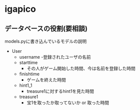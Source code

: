 # igapico

## データベースの役割(要相談)
models.pyに書き込んでいるモデルの説明
- User
  - username
    -登録されたユーザの名前
  - starttime
    - その人がゲーム開始した時間、今は名前を登録した時間
  - finishtime
    - ゲームを終えた時間
  - hint1_1
    - treasure1に対するhint1を見た時間
  - treasure1
    - 宝1を取ったか取ってないか or 取った時間
